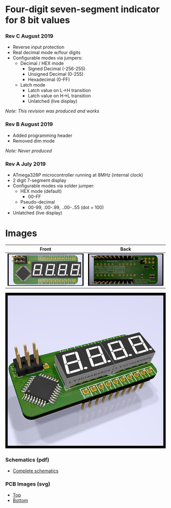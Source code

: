 # Four-digit seven-segment indicator for 8 bit values
### Rev C August 2019
  - Reverse input protection
  - Real decimal mode w/four digits
  - Configurable modes via jumpers:
    - Decimal / HEX mode
      - Signed Decimal (-256-255)
      - Unsigned Decimal (0-255)
      - Hexadecimal (0-FF)
    - Latch mode
      - Latch value on L->H transition
      - Latch value on H->L transition
      - Unlatched (live display)  

*Note: This revision was produced and works*

### Rev B August 2019
  - Added programming header
  - Removed dim mode

*Note: Never produced*

### Rev A July 2019
- ATmega328P microcontroller running at 8MHz (internal clock)
- 2 digit 7-segment display
- Configurable modes via solder jumper:
  - HEX mode (default)
    - 00-FF
  - Pseudo-decimal
    - 00-99, .00-.99, ..00-..55 (dot = 100)
- Unlatched (live display)

Images
============
|Front                                                 | Back                                              |
|------------------------------------------------------|---------------------------------------------------|
|![Render Front](./img/render-front.jpg "Render Front")|![Render Back](./img/render-back.jpg "Render Back")|

![Render](./img/7seg8bit.jpg "Render")

### Schematics (pdf)
- [Complete schematics](./img/schema.pdf)

### PCB Images (svg)
- [Top](./img/pcb-front.svg)
- [Bottom](./img/pcb-back.svg)
